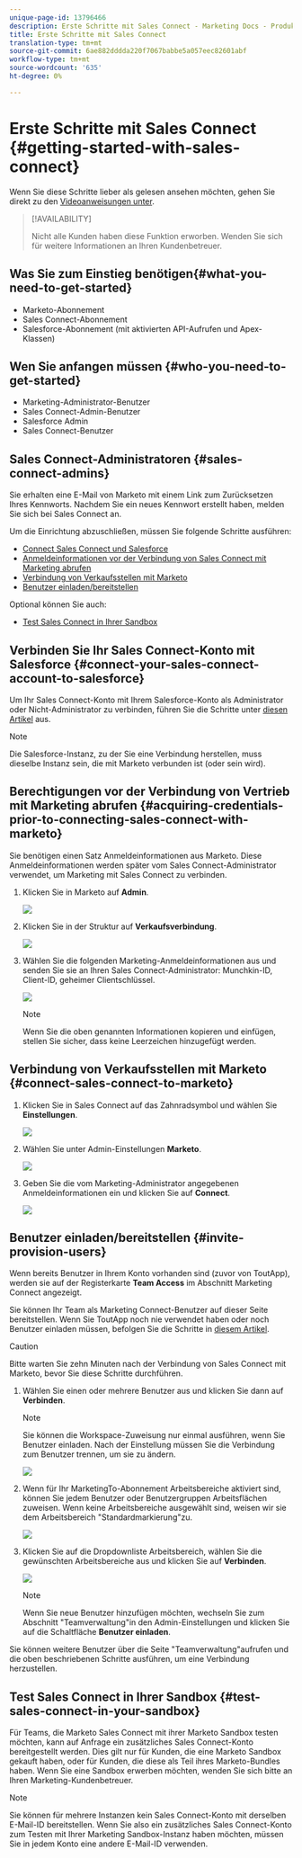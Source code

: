 ```yaml
---
unique-page-id: 13796466
description: Erste Schritte mit Sales Connect - Marketing Docs - Produktdokumentation
title: Erste Schritte mit Sales Connect
translation-type: tm+mt
source-git-commit: 6ae882dddda220f7067babbe5a057eec82601abf
workflow-type: tm+mt
source-wordcount: '635'
ht-degree: 0%

---
```



# Erste Schritte mit Sales Connect {#getting-started-with-sales-connect}

Wenn Sie diese Schritte lieber als gelesen ansehen möchten, gehen Sie direkt zu den [Videoanweisungen unter](#video).

>[!AVAILABILITY]
>
>Nicht alle Kunden haben diese Funktion erworben. Wenden Sie sich für weitere Informationen an Ihren Kundenbetreuer.

## Was Sie zum Einstieg benötigen{#what-you-need-to-get-started}

* Marketo-Abonnement
* Sales Connect-Abonnement
* Salesforce-Abonnement (mit aktivierten API-Aufrufen und Apex-Klassen)

## Wen Sie anfangen müssen {#who-you-need-to-get-started}

* Marketing-Administrator-Benutzer
* Sales Connect-Admin-Benutzer
* Salesforce Admin
* Sales Connect-Benutzer

## Sales Connect-Administratoren {#sales-connect-admins}

Sie erhalten eine E-Mail von Marketo mit einem Link zum Zurücksetzen Ihres Kennworts. Nachdem Sie ein neues Kennwort erstellt haben, melden Sie sich bei Sales Connect an.

Um die Einrichtung abzuschließen, müssen Sie folgende Schritte ausführen:

* [Connect Sales Connect und Salesforce](#sfdc)
* [Anmeldeinformationen vor der Verbindung von Sales Connect mit Marketing abrufen](#acquire)
* [Verbindung von Verkaufsstellen mit Marketo](#mkto)
* [Benutzer einladen/bereitstellen](#IPU)

Optional können Sie auch:

* [Test Sales Connect in Ihrer Sandbox](#sandbox)

## Verbinden Sie Ihr Sales Connect-Konto mit Salesforce {#connect-your-sales-connect-account-to-salesforce}

Um Ihr Sales Connect-Konto mit Ihrem Salesforce-Konto als Administrator oder Nicht-Administrator zu verbinden, führen Sie die Schritte unter [diesen Artikel](https://docs.marketo.com/x/JwDb) aus.

>[!NOTE]
>
>Die Salesforce-Instanz, zu der Sie eine Verbindung herstellen, muss dieselbe Instanz sein, die mit Marketo verbunden ist (oder sein wird).

## Berechtigungen vor der Verbindung von Vertrieb mit Marketing abrufen {#acquiring-credentials-prior-to-connecting-sales-connect-with-marketo}

Sie benötigen einen Satz Anmeldeinformationen aus Marketo. Diese Anmeldeinformationen werden später vom Sales Connect-Administrator verwendet, um Marketing mit Sales Connect zu verbinden.

1. Klicken Sie in Marketo auf **Admin**.

   ![](assets/one.png)

1. Klicken Sie in der Struktur auf **Verkaufsverbindung**.

   ![](assets/two.png)

1. Wählen Sie die folgenden Marketing-Anmeldeinformationen aus und senden Sie sie an Ihren Sales Connect-Administrator: Munchkin-ID, Client-ID, geheimer Clientschlüssel.

   ![](assets/3.jpg)

   >[!NOTE]
   >
   >Wenn Sie die oben genannten Informationen kopieren und einfügen, stellen Sie sicher, dass keine Leerzeichen hinzugefügt werden.

## Verbindung von Verkaufsstellen mit Marketo {#connect-sales-connect-to-marketo}

1. Klicken Sie in Sales Connect auf das Zahnradsymbol und wählen Sie **Einstellungen**.

   ![](assets/four.png)

1. Wählen Sie unter Admin-Einstellungen **Marketo**.

   ![](assets/eight.png)

1. Geben Sie die vom Marketing-Administrator angegebenen Anmeldeinformationen ein und klicken Sie auf **Connect**.

   ![](assets/credentials.png)

## Benutzer einladen/bereitstellen {#invite-provision-users}

Wenn bereits Benutzer in Ihrem Konto vorhanden sind (zuvor von ToutApp), werden sie auf der Registerkarte **Team Access** im Abschnitt Marketing Connect angezeigt.

Sie können Ihr Team als Marketing Connect-Benutzer auf dieser Seite bereitstellen. Wenn Sie ToutApp noch nie verwendet haben oder noch Benutzer einladen müssen, befolgen Sie die Schritte in [diesem Artikel](https://docs.marketo.com/display/TOUT/Invite+Team+Members).

>[!CAUTION]
>
>Bitte warten Sie zehn Minuten nach der Verbindung von Sales Connect mit Marketo, bevor Sie diese Schritte durchführen.

1. Wählen Sie einen oder mehrere Benutzer aus und klicken Sie dann auf **Verbinden**.

   >[!NOTE]
   >
   >Sie können die Workspace-Zuweisung nur einmal ausführen, wenn Sie Benutzer einladen. Nach der Einstellung müssen Sie die Verbindung zum Benutzer trennen, um sie zu ändern.

   ![](assets/users.png)

1. Wenn für Ihr MarketingTo-Abonnement Arbeitsbereiche aktiviert sind, können Sie jedem Benutzer oder Benutzergruppen Arbeitsflächen zuweisen. Wenn keine Arbeitsbereiche ausgewählt sind, weisen wir sie dem Arbeitsbereich &quot;Standardmarkierung&quot;zu.

   ![](assets/nine.jpg)

1. Klicken Sie auf die Dropdownliste Arbeitsbereich, wählen Sie die gewünschten Arbeitsbereiche aus und klicken Sie auf **Verbinden**.

   ![](assets/ten.png)

   >[!NOTE]
   >
   >Wenn Sie neue Benutzer hinzufügen möchten, wechseln Sie zum Abschnitt &quot;Teamverwaltung&quot;in den Admin-Einstellungen und klicken Sie auf die Schaltfläche **Benutzer einladen**.

Sie können weitere Benutzer über die Seite &quot;Teamverwaltung&quot;aufrufen und die oben beschriebenen Schritte ausführen, um eine Verbindung herzustellen.

## Test Sales Connect in Ihrer Sandbox {#test-sales-connect-in-your-sandbox}

Für Teams, die Marketo Sales Connect mit ihrer Marketo Sandbox testen möchten, kann auf Anfrage ein zusätzliches Sales Connect-Konto bereitgestellt werden. Dies gilt nur für Kunden, die eine Marketo Sandbox gekauft haben, oder für Kunden, die diese als Teil ihres Marketo-Bundles haben. Wenn Sie eine Sandbox erwerben möchten, wenden Sie sich bitte an Ihren Marketing-Kundenbetreuer.

>[!NOTE]
>
>Sie können für mehrere Instanzen kein Sales Connect-Konto mit derselben E-Mail-ID bereitstellen. Wenn Sie also ein zusätzliches Sales Connect-Konto zum Testen mit Ihrer Marketing Sandbox-Instanz haben möchten, müssen Sie in jedem Konto eine andere E-Mail-ID verwenden.

